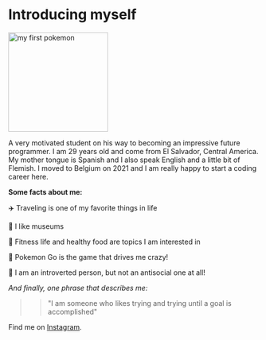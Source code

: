 # Introducing myself

<img src="https://i.redd.it/a2gfj1ookcm81.jpg" width="200" height="200" alt="my first pokemon">

A very motivated student on his way to becoming an impressive future programmer.
I am 29 years old and come from El Salvador, Central America. My mother tongue is Spanish and I also speak English and a little bit of Flemish. I moved to Belgium on 2021 and I am really happy to start a coding career here.

**Some facts about me:**

✈️ Traveling is one of my favorite things in life

🏢 I like museums

🏃 Fitness life and healthy food are topics I am interested in

🐉 Pokemon Go is the game that drives me crazy!

🙇 I am an introverted person, but not an antisocial one at all!

_And finally, one phrase that describes me:_

>> "I am someone who likes trying and trying until a goal is accomplished"

Find me on [Instagram](https://instagram.com/aloof_pianist).
